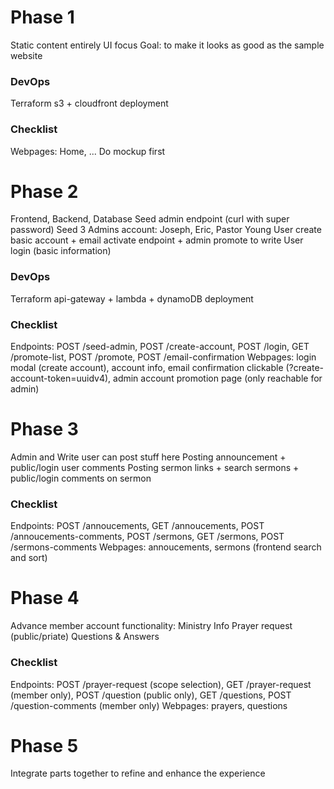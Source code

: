 # Phase 1

Static content entirely
UI focus
Goal: to make it looks as good as the sample website

### DevOps
Terraform s3 + cloudfront deployment

### Checklist
Webpages: Home, ...
Do mockup first

# Phase 2

Frontend, Backend, Database
Seed admin endpoint (curl with super password)
Seed 3 Admins account: Joseph, Eric, Pastor Young
User create basic account + email activate endpoint + admin promote to write
User login (basic information)

### DevOps
Terraform api-gateway + lambda + dynamoDB deployment
### Checklist
Endpoints: POST /seed-admin, POST /create-account, POST /login, GET /promote-list, POST /promote, POST /email-confirmation
Webpages: login modal (create account), account info, email confirmation clickable (?create-account-token=uuidv4), admin account promotion page (only reachable for admin)

# Phase 3
Admin and Write user can post stuff here
Posting announcement + public/login user comments
Posting sermon links + search sermons + public/login comments on sermon

### Checklist
Endpoints: POST /annoucements, GET /annoucements, POST /annoucements-comments, POST /sermons, GET /sermons, POST /sermons-comments
Webpages: annoucements, sermons (frontend search and sort)

# Phase 4
Advance member account functionality: Ministry Info
Prayer request  (public/priate)
Questions & Answers

### Checklist
Endpoints:  POST /prayer-request (scope selection), GET /prayer-request (member only), POST /question (public only), GET /questions, POST /question-comments (member only)
Webpages: prayers, questions

# Phase 5
Integrate parts together to refine and enhance the experience